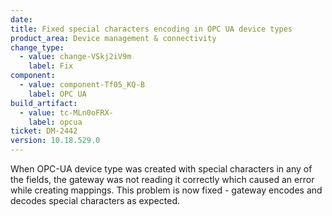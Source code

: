 ```yaml
---
date: 
title: Fixed special characters encoding in OPC UA device types
product_area: Device management & connectivity
change_type:
  - value: change-VSkj2iV9m
    label: Fix
component:
  - value: component-Tf05_KQ-B
    label: OPC UA
build_artifact:
  - value: tc-MLn0oFRX-
    label: opcua
ticket: DM-2442
version: 10.18.529.0
---
```

When OPC-UA device type was created with special characters in any of the fields, the gateway was not reading it correctly which caused an error while creating mappings. This problem is now fixed - gateway encodes and decodes special characters as expected.  
